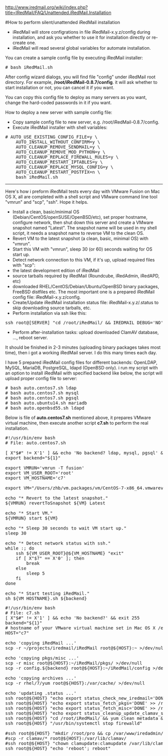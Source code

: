 <http://www.iredmail.org/wiki/index.php?title=IRedMail/FAQ/Unattended.iRedMail.Installation>

#How to perform silent/unattended iRedMail installation

* iRedMail will store configrations in file iRedMail-x.y.z/config during installation, and ask you whether to use it for installation directly or re-create one.
* iRedMail will read several global variables for automate installation.

You can create a sample config file by executing iRedMail installer:
<pre>
# bash iRedMail.sh
</pre>
After config wizard dialogs, you will find file "config" under iRedMail root directory. For example, __/root/iRedMail-0.8.7/config__. it will ask whether to start installation or not, you can cancel it if you want.

You can copy this config file to deploy as many servers as you want, change the hard-coded passwords in it if you want.

How to deploy a new server with sample config file:

* Copy sample config file to new server, e.g. /root/iRedMail-0.8.7/config.
* Execute iRedMail installer with shell variables:
<pre>
# AUTO_USE_EXISTING_CONFIG_FILE=y \
    AUTO_INSTALL_WITHOUT_CONFIRM=y \
    AUTO_CLEANUP_REMOVE_SENDMAIL=y \
    AUTO_CLEANUP_REMOVE_MOD_PYTHON=y \
    AUTO_CLEANUP_REPLACE_FIREWALL_RULES=y \
    AUTO_CLEANUP_RESTART_IPTABLES=y \
    AUTO_CLEANUP_REPLACE_MYSQL_CONFIG=y \
    AUTO_CLEANUP_RESTART_POSTFIX=n \
    bash iRedMail.sh
</pre>


--------


Here's how i preform iRedMail tests every day with VMware Fusion on Mac OS X, all are completed with a shell script and VMware command line tool "vmrun" and "scp", "ssh". Hope it helps.

* Install a clean, basic/minimal OS (Debian/CentOS/openSUSE/OpenBSD/etc), set proper hostname, configure network, then shut down this server and create a VMware snapshot named "Latest". The snapshot name will be used in my shell script, it needs a snapshot name to reverse VM to the clean OS.
* Revert VM to the latest snapshot (a clean, basic, minimal OS) with "vmrun".
* Start this VM with "vmrun", sleep 30 (or 60) seconds waiting for OS start up.
* Detect network connection to this VM, if it's up, upload required files with "scp":
 * the latest development edition of iRedMail
 * source tarballs required by iRedMail (Roundcube, iRedAdmin, iRedAPD, etc)
 * downloaded RHEL/CentOS/Debian/Ubuntu/OpenBSD binary packages, FreeBSD distfiles etc. The most important one is a prepared iRedMail config file: iRedMail-x.y.z/config.
* Create/Update iRedMail installation status file: iRedMail-x.y.z/.status to skip downloading source tarballs, etc.
* Perform installation via ssh like this:
<pre>
ssh root@[SERVER] "cd /root/iRedMail/ && IREDMAIL_DEBUG='NO' AUTO_USE_EXISTING_CONFIG_FILE=y AUTO_INSTALL_WITHOUT_CONFIRM=y AUTO_CLEANUP_REMOVE_SENDMAIL=y AUTO_CLEANUP_REMOVE_MOD_PYTHON=y AUTO_CLEANUP_REPLACE_FIREWALL_RULES=y AUTO_CLEANUP_RESTART_IPTABLES=y AUTO_CLEANUP_REPLACE_MYSQL_CONFIG=y AUTO_CLEANUP_RESTART_POSTFIX=n bash iRedMail.sh"
</pre>
* Perform after-installation tasks: upload downloaded ClamAV database, ..., reboot server.

It should be finished in 2-3 minutes (uploading binary packages takes most time), then i got a working iRedMail server. I do this many times each day.

I have 5 prepared iRedMail config files for different backends: OpenLDAP, MySQL, MariaDB, PostgreSQL, ldapd (OpenBSD only). i run my script with an option to install iRedMail with specified backend like below, the script will upload proper config file to server:
<pre>
# bash auto.centos7.sh ldap
# bash auto.centos7.sh mysql
# bash auto.centos7.sh pgsql
# bash auto.ubuntu14.sh mariadb
# bash auto.openbsd55.sh ldapd
</pre>

Below is file of __auto.centos7.sh__ mentioned above, it prepares VMware virtual machine, then execute another script __c7.sh__ to perform the real installation.
<pre>
#!/usr/bin/env bash
# File: auto.centos7.sh

[ X"$#" != X'1' ] && echo 'No backend? ldap, mysql, pgsql' && exit 255
export backend="${1}"

export VMRUN='vmrun -T fusion'
export VM_USER_ROOT='root'
export VM_HOSTNAME='c7'

export VM="/Users/zhb/vm.packages/vm/CentOS-7-x86_64.vmwarevm/CentOS-7-x86_64.vmx"

echo "* Revert to the latest snapshot."
${VMRUN} revertToSnapshot ${VM} Latest

echo "* Start VM."
${VMRUN} start ${VM}

echo "* Sleep 30 seconds to wait VM start up."
sleep 30

echo "* Detect network status with ssh."
while :; do
    ssh ${VM_USER_ROOT}@${VM_HOSTNAME} "exit"
    if [ X"$?" == X'0' ]; then
        break
    else
        sleep 5
    fi
done

echo "* Start testing iRedMail."
sh ${VM_HOSTNAME}.sh ${backend}
</pre>

<pre>
#!/usr/bin/env bash
# File: c7.sh
[ X"$#" != X'1' ] && echo 'No backend?' && exit 255
backend="${1}"
# hostname of your VMware virtual machine set in Mac OS X /etc/hosts.
HOST="c7"

echo 'copying iRedMail ...'
scp -r ~/projects/iredmail/iRedMail root@${HOST}:~ >/dev/null

echo 'copying pkgs/misc ...'
scp -r misc root@${HOST}:~/iRedMail/pkgs/ >/dev/null
scp -r config.${backend} root@${HOST}:~/iRedMail/config >/dev/null

echo 'copying archives ...'
scp -r rhel/7/yum root@${HOST}:/var/cache/ >/dev/null

echo 'updating .status ...'
ssh root@${HOST} "echo export status_check_new_iredmail='DONE' > /root/iRedMail/.status"
ssh root@${HOST} "echo export status_fetch_pkgs='DONE' >> /root/iRedMail/.status"
ssh root@${HOST} "echo export status_fetch_misc='DONE' >> /root/iRedMail/.status"
ssh root@${HOST} "echo export status_cleanup_update_clamav_signatures='DONE' >> /root/iRedMail/.status"
ssh root@${HOST} "cd /root/iRedMail/ && yum clean metadata && AUTO_USE_EXISTING_CONFIG_FILE=y AUTO_INSTALL_WITHOUT_CONFIRM=y AUTO_CLEANUP_REMOVE_SENDMAIL=y AUTO_CLEANUP_REMOVE_MOD_PYTHON=y AUTO_CLEANUP_REPLACE_FIREWALL_RULES=y AUTO_CLEANUP_RESTART_IPTABLES=y AUTO_CLEANUP_REPLACE_MYSQL_CONFIG=y AUTO_CLEANUP_RESTART_POSTFIX=n bash iRedMail.sh"
ssh root@${HOST} "/usr/bin/systemctl stop firewalld"

#ssh root@${HOST} "mkdir /root/pro && cp /var/www/iredadmin/settings.py /root/pro/"
#scp -r clamav/* root@${HOST}:/var/lib/clamav/
#ssh root@${HOST} "chown clamupdate:clamupdate /var/lib/clamav/*"
ssh root@${HOST} "echo 'reboot'; reboot"
</pre>
